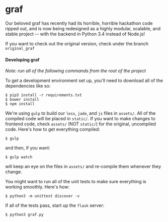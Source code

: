 graf
====
Our beloved graf has recently had its horrible, horrible hackathon code ripped out, and is now being redesigned as a highly modular, scalable, and stable project -- with the backend in Python 3.4 instead of Node.js!

If you want to check out the original version, check under the branch `original_graf`

#### Developing graf

_Note: run all of the following commands from the root of the project_

To get a development environment set up, you'll need to download all of the dependencies like so:

    $ pip3 install -r requirements.txt
    $ bower install
    $ npm install 

We're using `gulp` to build our `less`, `jade`, and `js` files in `assets/`. All of the compiled code will be placed in `static/`. If you want to make changes to frontend code, check `assets/` (NOT `static/`) for the original, uncompiled code. Here's how to get everything compiled:

    $ gulp

and then, if you want:

    $ gulp watch

will keep an eye on the files in `assets/` and re-compile them whenever they change.

You might want to run all of the unit tests to make sure everything is working smoothly. Here's how:

    $ python3 -m unittest discover -v

If all of the tests pass, start up the `flask` server:

    $ python3 graf.py

